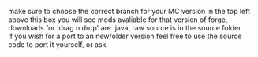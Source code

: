 make sure to choose the correct branch for your MC version in the top left above this box
you will see mods avaliable for that version of forge,
downloads for 'drag n drop' are .java, raw source is in the source folder  
if you wish for a port to an new/older version feel free to use the source code to port it yourself, or ask
